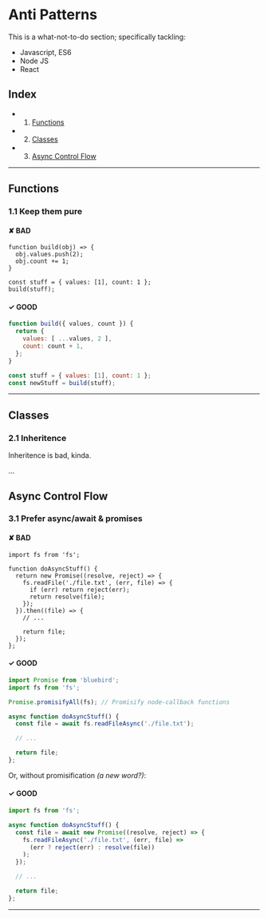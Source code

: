 # Anti Patterns

This is a what-not-to-do section; specifically tackling:
- Javascript, ES6
- Node JS
- React

## Index
- 1) [Functions](#functions)
- 2) [Classes](#classes)
- 3) [Async Control Flow](#asyncControlFlow)

---

## Functions

### 1.1 Keep them pure

#### ✘ BAD

```
function build(obj) => {
  obj.values.push(2);
  obj.count += 1;
}

const stuff = { values: [1], count: 1 };
build(stuff);
```

#### ✓ GOOD

```js
function build({ values, count }) {
  return {
    values: [ ...values, 2 ],
    count: count + 1,
  };
}

const stuff = { values: [1], count: 1 };
const newStuff = build(stuff);
```

---

## Classes

### 2.1 Inheritence

Inheritence is bad, kinda.

...

## Async Control Flow
<a name="asyncControlFlow"></a>

### 3.1 Prefer async/await & promises

#### ✘ BAD

```
import fs from 'fs';

function doAsyncStuff() {
  return new Promise((resolve, reject) => {
    fs.readFile('./file.txt', (err, file) => {
      if (err) return reject(err);
      return resolve(file);
    });
  }).then((file) => {
    // ...

    return file;
  });
};
```

#### ✓ GOOD

```js
import Promise from 'bluebird';
import fs from 'fs';

Promise.promisifyAll(fs); // Promisify node-callback functions

async function doAsyncStuff() {
  const file = await fs.readFileAsync('./file.txt');

  // ...

  return file;
};
```

Or, without promisification _(a new word?)_:

#### ✓ GOOD

```js
import fs from 'fs';

async function doAsyncStuff() {
  const file = await new Promise((resolve, reject) => {
    fs.readFileAsync('./file.txt', (err, file) =>
      (err ? reject(err) : resolve(file))
    );
  });

  // ...

  return file;
};
```

---